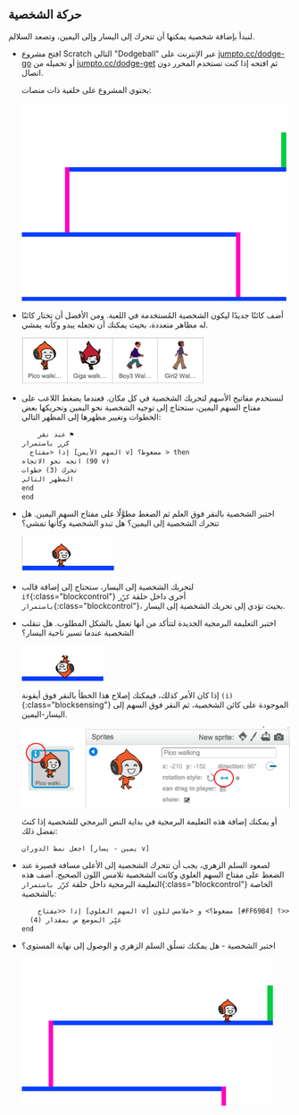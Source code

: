 ## حركة الشخصية

لنبدأ بإضافة شخصية يمكنها أن تتحرك إلى اليسار وإلى اليمين، وتصعد السلالم.

+ افتح مشروع Scratch التالي "Dodgeball" عبر الإنترنت على <a href="http://jumpto.cc/dodge-go" target="_blank">jumpto.cc/dodge-go</a> أو تحميله من <a href="http://jumpto.cc/dodge-get" target="_blank">jumpto.cc/dodge-get</a> ثم افتحه إذا كنت تستخدم المحرر دون اتصال.
    
    يحتوي المشروع على خلفية ذات منصات:
    
    ![لقطة الشاشة](images/dodge-background.png)

+ أضف كائنًا جديدًا ليكون الشخصية المُستخدمة في اللعبة. ومن الأفضل أن تختار كائنًا له مظاهر متعددة، بحيث يمكنك أن تجعله يبدو وكأنه يمشي.
    
    ![لقطة الشاشة](images/dodge-characters.png)

+ لنستخدم مفاتيح الأسهم لتحريك الشخصية في كل مكان. فعندما يضغط اللاعب على مفتاح السهم اليمين، ستحتاج إلى توجيه الشخصية نحو اليمين وتحريكها بعض الخطوات وتغيير مظهرها إلى المظهر التالي:
    
    ```blocks
        عند نقر ⚑
    كرر باستمرار 
      إذا <مفتاح [السهم الأيمن v] مضغوط؟ > then
    اتجه نحو الاتجاه (90 v)
    تحرك (3) خطوات
    المظهر التالي
    end
    end
    ```

+ اختبر الشخصية بالنقر فوق العلم ثم الضغط مطوَّلًا على مفتاح السهم اليمين. هل تتحرك الشخصية إلى اليمين؟ هل تبدو الشخصية وكأنها تمشي؟
    
    ![لقطة الشاشة](images/dodge-walking.png)

+ لتحريك الشخصية إلى اليسار، ستحتاج إلى إضافة قالب `if`{:class="blockcontrol"} أخرى داخل حلقة `كرِّر باستمرار`{:class="blockcontrol"}، بحيث تؤدي إلى تحريك الشخصية إلى اليسار.

+ اختبر التعليمة البرمجية الجديدة لتتأكد من أنها تعمل بالشكل المطلوب. هل تنقلب الشخصية عندما تسير ناحية اليسار؟
    
    ![لقطة الشاشة](images/dodge-upside-down.png)
    
    إذا كان الأمر كذلك، فيمكنك إصلاح هذا الخطأ بالنقر فوق أيقونة `(i)`{:class="blocksensing"} الموجودة على كائن الشخصية، ثم النقر فوق السهم إلى اليسار-اليمين.
    
    ![لقطة الشاشة](images/dodge-left-right.png)
    
    أو يمكنك إضافة هذه التعليمة البرمجية في بداية النص البرمجي للشخصية إذا كنتَ تفضل ذلك:
    
    ```scratch
    اجعل نمط الدوران [يمين - يسار v]
    ```

+ لصعود السلم الزهري، يجب أن تتحرك الشخصية إلى الأعلى مسافة قصيرة عند الضغط على مفتاح السهم العلوي وكانت الشخصية تلامس اللون الصحيح. أضف هذه التعليمة البرمجية داخل حلقة `كرِّر باستمرار`{:class="blockcontrol"} الخاصة بالشخصية:
    
    ```blocks
        إذا <<مفتاح [السهم العلوي v] مضغوط؟> و <ملامس للون [#FF69B4] ؟>> 
      غيِّر الموضع ص بمقدار (4)
    end
    ```

+ اختبر الشخصية - هل يمكنك تسلُق السلم الزهري و الوصول إلى نهاية المستوى؟
    
    ![لقطة الشاشة](images/dodge-test-character.png)